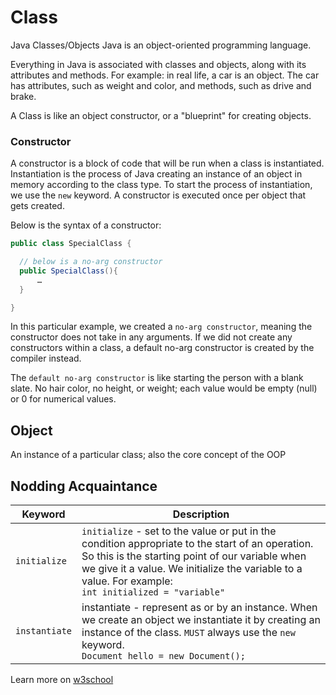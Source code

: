 # Class
Java Classes/Objects
Java is an object-oriented programming language.

Everything in Java is associated with classes and objects, along with its attributes and methods. For example: in real life, a car is an object. The car has attributes, such as weight and color, and methods, such as drive and brake.

A Class is like an object constructor, or a "blueprint" for creating objects.

### Constructor
A constructor is a block of code that will be run when a class is instantiated. Instantiation is the process of Java creating an instance of an object in memory according to the class type. To start the process of instantiation, we use the `new` keyword. A constructor is executed once per object that gets created.

Below is the syntax of a constructor:

```java
public class SpecialClass {

  // below is a no-arg constructor
  public SpecialClass(){
      …
  }

}
```

In this particular example, we created a `no-arg constructor`, meaning the constructor does not take in any arguments. If we did not create any constructors within a class, a default no-arg constructor is created by the compiler instead.

The `default no-arg constructor` is like starting the person with a blank slate. No hair color, no height, or weight; each value would be empty (null) or 0 for numerical values.

## Object
An instance of a particular class; also the core concept of the OOP

## Nodding Acquaintance
| Keyword      | Description |
| ----------- | ----------- |
| `initialize`      | `initialize` - set to the value or put in the condition appropriate to the start of an operation. So this is the starting point of our variable when we give it a value. We initialize the variable to a value. For example: <br />   ```int initialized = "variable" ```  |
| `instantiate`   | instantiate - represent as or by an instance. When we create an object we instantiate it by creating an instance of the class. `MUST` always use the `new` keyword. <br/>   ``` Document hello = new Document(); ``` |

Learn more on [w3school](https://www.w3schools.com/java/java_classes.asp)